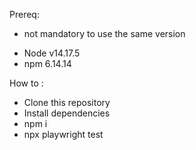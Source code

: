 Prereq:
* not mandatory to use the same version
- Node v14.17.5
- npm 6.14.14

How to : 
- Clone this repository
- Install dependencies
- npm i
- npx playwright test
